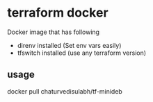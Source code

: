 # terraform docker

Docker image that has following
- direnv installed (Set env vars easily)
- tfswitch installed (use any terraform version)

## usage
docker pull chaturvedisulabh/tf-minideb

